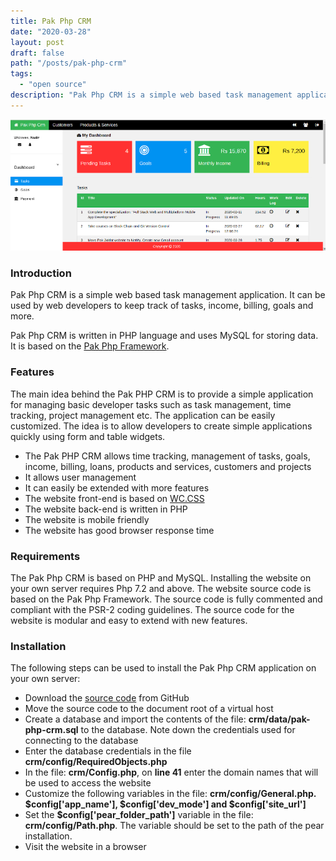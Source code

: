 ```yaml
---
title: Pak Php CRM
date: "2020-03-28"
layout: post
draft: false
path: "/posts/pak-php-crm"
tags:
  - "open source"
description: "Pak Php CRM is a simple web based task management application. It can be used by web developers to keep track of tasks, income, billing, goals and more."
---
```


![Pak Php CRM](./pak-php-crm.png)

### Introduction
Pak Php CRM is a simple web based task management application. It can be used by web developers to keep track of tasks, income, billing, goals and more.

Pak Php CRM is written in PHP language and uses MySQL for storing data. It is based on the [Pak Php Framework](/posts/pak-php-framework).

### Features
The main idea behind the Pak PHP CRM is to provide a simple application for managing basic developer tasks such as task management, time tracking, project management etc. The application can be easily customized. The idea is to allow developers to create simple applications quickly using form and table widgets.


* The Pak PHP CRM allows time tracking, management of tasks, goals, income, billing, loans, products and services, customers and projects
* It allows user management
* It can easily be extended with more features
* The website front-end is based on [WC.CSS](https://www.w3schools.com/w3css/default.asp)
* The website back-end is written in PHP
* The website is mobile friendly
* The website has good browser response time


### Requirements
The Pak Php CRM is based on PHP and MySQL. Installing the website on your own server requires Php 7.2 and above. The website source code is based on the Pak Php Framework. The source code is fully commented and compliant with the PSR-2 coding guidelines. The source code for the website is modular and easy to extend with new features.

### Installation
The following steps can be used to install the Pak Php CRM application on your own server:

* Download the [source code](https://github.com/pakjiddat/pak-php-crm.git) from GitHub
* Move the source code to the document root of a virtual host
* Create a database and import the contents of the file: **crm/data/pak-php-crm.sql** to the database. Note down the credentials used for connecting to the database
* Enter the database credentials in the file **crm/config/RequiredObjects.php**
* In the file: **crm/Config.php**, on **line 41** enter the domain names that will be used to access the website
* Customize the following variables in the file: **crm/config/General.php. $config['app_name'], $config['dev_mode'] and $config['site_url']**
* Set the **$config['pear_folder_path']** variable in the file: **crm/config/Path.php**. The variable should be set to the path of the pear installation.
* Visit the website in a browser
